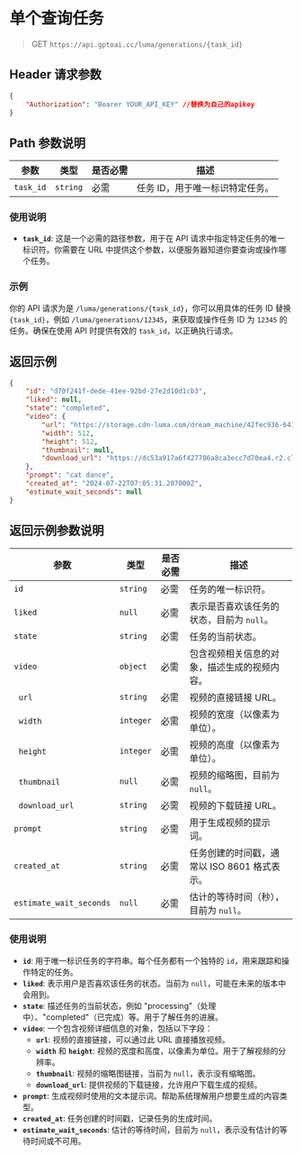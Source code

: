 # 单个查询任务

>GET `https://api.gptoai.cc/luma/generations/{task_id}`

## Header 请求参数
```json
{
    "Authorization": "Bearer YOUR_API_KEY" //替换为自己的apikey
}
```

## Path 参数说明

| 参数        | 类型     | 是否必需 | 描述                                 |
|-------------|----------|----------|--------------------------------------|
| `task_id`   | `string` | 必需     | 任务 ID，用于唯一标识特定任务。      |

### 使用说明

- **`task_id`**: 这是一个必需的路径参数，用于在 API 请求中指定特定任务的唯一标识符。你需要在 URL 中提供这个参数，以便服务器知道你要查询或操作哪个任务。

### 示例

你的 API 请求为是 `/luma/generations/{task_id}`，你可以用具体的任务 ID 替换 `{task_id}`，例如 `/luma/generations/12345`，来获取或操作任务 ID 为 `12345` 的任务。确保在使用 API 时提供有效的 `task_id`，以正确执行请求。

## 返回示例
```json
{
    "id": "d70f241f-dede-41ee-92bd-27e2d10d1cb3",
    "liked": null,
    "state": "completed",
    "video": {
        "url": "https://storage.cdn-luma.com/dream_machine/42fec936-6419-4e45-8d7f-50b258582283/watermarked_video0e7ae2e33eca140aba7a4ce29bf5c0431.mp4",
        "width": 512,
        "height": 512,
        "thumbnail": null,
        "download_url": "https://dc53a917a6f427706a8ca3ecc7d70ea4.r2.cloudflarestorage.com/ai-lumalabs-storage-private/dream_machine/42fec936-6419-4e45-8d7f-50b258582283/42fec936-6419-4e45-8d7f-50b258582283_raw_video_0_video0e7ae2e33eca140aba7a4ce29bf5c0431.mp4?X-Amz-Algorithm=AWS4-HMAC-SHA256&X-Amz-Credential=60bf44f30d45b472f9dd032de33e15d1%2F20240722%2Fauto%2Fs3%2Faws4_request&X-Amz-Date=20240722T070743Z&X-Amz-Expires=3600&X-Amz-SignedHeaders=host&X-Amz-Signature=2b414af2213eef11f1df605bd344e2ea2b4f6495e74fc3edc766045e6c20202c"
    },
    "prompt": "cat dance",
    "created_at": "2024-07-22T07:05:31.207000Z",
    "estimate_wait_seconds": null
}
```

## 返回示例参数说明

| 参数                     | 类型       | 是否必需 | 描述                                                                                         |
|--------------------------|------------|----------|----------------------------------------------------------------------------------------------|
| `id`                     | `string`   | 必需     | 任务的唯一标识符。                                                                           |
| `liked`                  | `null`     | 必需     | 表示是否喜欢该任务的状态，目前为 `null`。                                                    |
| `state`                  | `string`   | 必需     | 任务的当前状态。                                                                             |
| `video`                  | `object`   | 必需     | 包含视频相关信息的对象，描述生成的视频内容。                                                 |
| &nbsp;&nbsp;`url`        | `string`   | 必需     | 视频的直接链接 URL。                                                                         |
| &nbsp;&nbsp;`width`      | `integer`  | 必需     | 视频的宽度（以像素为单位）。                                                                 |
| &nbsp;&nbsp;`height`     | `integer`  | 必需     | 视频的高度（以像素为单位）。                                                                 |
| &nbsp;&nbsp;`thumbnail`  | `null`     | 必需     | 视频的缩略图，目前为 `null`。                                                                |
| &nbsp;&nbsp;`download_url`| `string`  | 必需     | 视频的下载链接 URL。                                                                         |
| `prompt`                 | `string`   | 必需     | 用于生成视频的提示词。                                                                       |
| `created_at`             | `string`   | 必需     | 任务创建的时间戳，通常以 ISO 8601 格式表示。                                                 |
| `estimate_wait_seconds`  | `null`     | 必需     | 估计的等待时间（秒），目前为 `null`。                                                        |

### 使用说明

- **`id`**: 用于唯一标识任务的字符串。每个任务都有一个独特的 `id`，用来跟踪和操作特定的任务。
- **`liked`**: 表示用户是否喜欢该任务的状态。当前为 `null`，可能在未来的版本中会用到。
- **`state`**: 描述任务的当前状态，例如 "processing"（处理中）、"completed"（已完成）等。用于了解任务的进展。
- **`video`**: 一个包含视频详细信息的对象，包括以下字段：
  - **`url`**: 视频的直接链接，可以通过此 URL 直接播放视频。
  - **`width`** 和 **`height`**: 视频的宽度和高度，以像素为单位。用于了解视频的分辨率。
  - **`thumbnail`**: 视频的缩略图链接，当前为 `null`，表示没有缩略图。
  - **`download_url`**: 提供视频的下载链接，允许用户下载生成的视频。
- **`prompt`**: 生成视频时使用的文本提示词。帮助系统理解用户想要生成的内容类型。
- **`created_at`**: 任务创建的时间戳，记录任务的生成时间。
- **`estimate_wait_seconds`**: 估计的等待时间，目前为 `null`，表示没有估计的等待时间或不可用。
